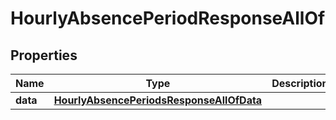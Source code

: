 

# HourlyAbsencePeriodResponseAllOf


## Properties

| Name | Type | Description | Notes |
|------------ | ------------- | ------------- | -------------|
|**data** | [**HourlyAbsencePeriodsResponseAllOfData**](HourlyAbsencePeriodsResponseAllOfData.md) |  |  [optional] |



